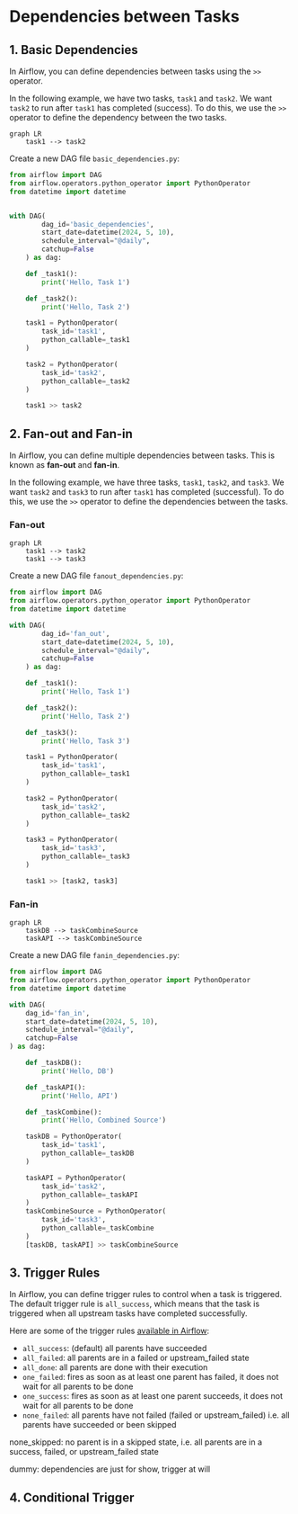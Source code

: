 # Dependencies between Tasks

## 1. Basic Dependencies

In Airflow, you can define dependencies between tasks using the `>>` operator.

In the following example, we have two tasks, `task1` and `task2`. We want `task2` to run after `task1` has completed (success). To do this, we use the `>>` operator to define the dependency between the two tasks.

```mermaid
graph LR
    task1 --> task2
```

Create a new DAG file `basic_dependencies.py`:

```python
from airflow import DAG
from airflow.operators.python_operator import PythonOperator
from datetime import datetime


with DAG(
        dag_id='basic_dependencies',
        start_date=datetime(2024, 5, 10),
        schedule_interval="@daily",
        catchup=False
    ) as dag:

    def _task1():
        print('Hello, Task 1')

    def _task2():
        print('Hello, Task 2')

    task1 = PythonOperator(
        task_id='task1',
        python_callable=_task1
    )

    task2 = PythonOperator(
        task_id='task2',
        python_callable=_task2
    )

    task1 >> task2
```

## 2. Fan-out and Fan-in

In Airflow, you can define multiple dependencies between tasks. This is known as **fan-out** and **fan-in**.

In the following example, we have three tasks, `task1`, `task2`, and `task3`. We want `task2` and `task3` to run after `task1` has completed (successful). To do this, we use the `>>` operator to define the dependencies between the tasks.

### Fan-out

```mermaid
graph LR
    task1 --> task2
    task1 --> task3
```

Create a new DAG file `fanout_dependencies.py`:

```python
from airflow import DAG
from airflow.operators.python_operator import PythonOperator
from datetime import datetime

with DAG(
        dag_id='fan_out',
        start_date=datetime(2024, 5, 10),
        schedule_interval="@daily",
        catchup=False
    ) as dag:

    def _task1():
        print('Hello, Task 1')

    def _task2():
        print('Hello, Task 2')

    def _task3():
        print('Hello, Task 3')

    task1 = PythonOperator(
        task_id='task1',
        python_callable=_task1
    )

    task2 = PythonOperator(
        task_id='task2',
        python_callable=_task2
    )

    task3 = PythonOperator(
        task_id='task3',
        python_callable=_task3
    )

    task1 >> [task2, task3]
```

### Fan-in

```mermaid
graph LR
    taskDB --> taskCombineSource
    taskAPI --> taskCombineSource
```

Create a new DAG file `fanin_dependencies.py`:

```python
from airflow import DAG
from airflow.operators.python_operator import PythonOperator
from datetime import datetime

with DAG(
    dag_id='fan_in',
    start_date=datetime(2024, 5, 10),
    schedule_interval="@daily",
    catchup=False
) as dag:

    def _taskDB():
        print('Hello, DB')

    def _taskAPI():
        print('Hello, API')

    def _taskCombine():
        print('Hello, Combined Source')

    taskDB = PythonOperator(
        task_id='task1',
        python_callable=_taskDB
    )

    taskAPI = PythonOperator(
        task_id='task2',
        python_callable=_taskAPI
    )
    taskCombineSource = PythonOperator(
        task_id='task3',
        python_callable=_taskCombine
    )
    [taskDB, taskAPI] >> taskCombineSource
```

## 3. Trigger Rules

In Airflow, you can define trigger rules to control when a task is triggered. The default trigger rule is `all_success`, which means that the task is triggered when all upstream tasks have completed successfully.

Here are some of the trigger rules [available in Airflow](https://airflow.apache.org/docs/apache-airflow/1.10.9/concepts.html#trigger-rules):

- `all_success`: (default) all parents have succeeded
- `all_failed`: all parents are in a failed or upstream_failed state
- `all_done`: all parents are done with their execution
- `one_failed`: fires as soon as at least one parent has failed, it does not wait for all parents to be done
- `one_success`: fires as soon as at least one parent succeeds, it does not wait for all parents to be done
- `none_failed`: all parents have not failed (failed or upstream_failed) i.e. all parents have succeeded or been skipped

none_skipped: no parent is in a skipped state, i.e. all parents are in a success, failed, or upstream_failed state

dummy: dependencies are just for show, trigger at will

## 4. Conditional Trigger
